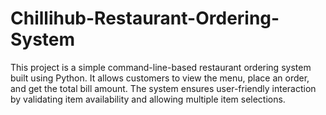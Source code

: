 # Chillihub-Restaurant-Ordering-System
This project is a simple command-line-based restaurant ordering system built using Python. It allows customers to view the menu, place an order, and get the total bill amount. The system ensures user-friendly interaction by validating item availability and allowing multiple item selections.
